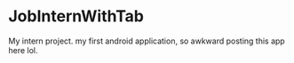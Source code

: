 # JobInternWithTab
My intern project. my first android application, so awkward posting this app here lol.
